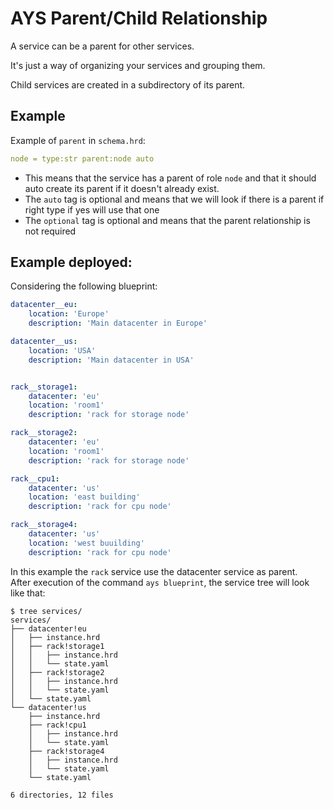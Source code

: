 # AYS Parent/Child Relationship

A service can be a parent for other services.

It's just a way of organizing your services and grouping them.

Child services are created in a subdirectory of its parent.

## Example

Example of `parent` in `schema.hrd`:

```yaml
node = type:str parent:node auto
```

- This means that the service has a parent of role `node` and that it should auto create its parent if it doesn't already exist.
- The `auto` tag is optional and means that we will look if there is a parent if right type if yes will use that one
- The `optional` tag is optional and means that the parent relationship is not required


## Example deployed:

Considering the following blueprint:

```yaml
datacenter__eu:
    location: 'Europe'
    description: 'Main datacenter in Europe'

datacenter__us:
    location: 'USA'
    description: 'Main datacenter in USA'


rack__storage1:
    datacenter: 'eu'
    location: 'room1'
    description: 'rack for storage node'

rack__storage2:
    datacenter: 'eu'
    location: 'room1'
    description: 'rack for storage node'

rack__cpu1:
    datacenter: 'us'
    location: 'east building'
    description: 'rack for cpu node'

rack__storage4:
    datacenter: 'us'
    location: 'west buuilding'
    description: 'rack for cpu node'
```

In this example the `rack` service use the datacenter service as parent.<br>
After execution of the command `ays blueprint`, the service tree will look like that:

```shell
$ tree services/
services/
├── datacenter!eu
│   ├── instance.hrd
│   ├── rack!storage1
│   │   ├── instance.hrd
│   │   └── state.yaml
│   ├── rack!storage2
│   │   ├── instance.hrd
│   │   └── state.yaml
│   └── state.yaml
└── datacenter!us
    ├── instance.hrd
    ├── rack!cpu1
    │   ├── instance.hrd
    │   └── state.yaml
    ├── rack!storage4
    │   ├── instance.hrd
    │   └── state.yaml
    └── state.yaml

6 directories, 12 files
```

